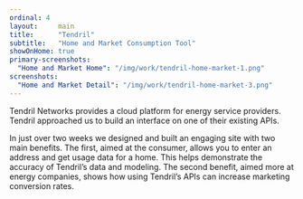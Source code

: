```yaml
---
ordinal: 4
layout:     main
title:      "Tendril"
subtitle:   "Home and Market Consumption Tool"
showOnHome: true
primary-screenshots:
  "Home and Market Home": "/img/work/tendril-home-market-1.png"
screenshots:
  "Home and Market Detail": "/img/work/tendril-home-market-3.png"
---
```


Tendril Networks provides a cloud platform for energy service providers. Tendril approached us to build an interface on one of their existing APIs.

In just over two weeks we designed and built an engaging site with two main benefits. The first, aimed at the consumer, allows you to enter an address and get usage data for a home. This helps demonstrate the accuracy of Tendril’s data and modeling. The second benefit, aimed more at energy companies, shows how using Tendril’s APIs can increase marketing conversion rates.
